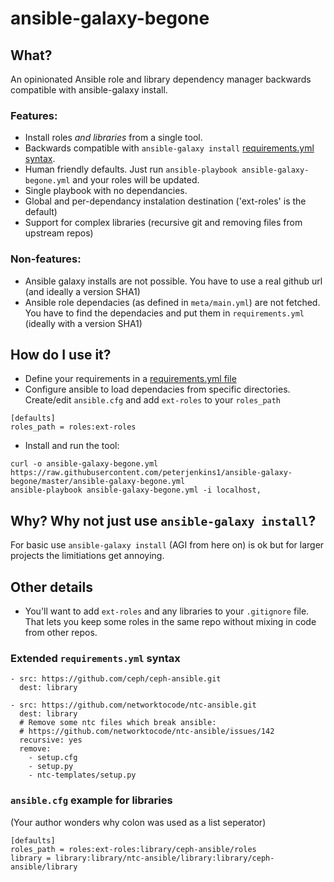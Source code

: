 # ansible-galaxy-begone

## What?

An opinionated Ansible role and library dependency manager backwards compatible with ansible-galaxy install.

### Features:
* Install roles *and libraries* from a single tool.
* Backwards compatible with `ansible-galaxy install` [requirements.yml syntax](http://docs.ansible.com/ansible/latest/galaxy.html#installing-multiple-roles-from-a-file).
* Human friendly defaults. Just run `ansible-playbook ansible-galaxy-begone.yml` and your roles will be updated.
* Single playbook with no dependancies.
* Global and per-dependancy instalation destination ('ext-roles' is the default)
* Support for complex libraries (recursive git and removing files from upstream repos)

### Non-features:
* Ansible galaxy installs are not possible. You have to use a real github url (and ideally a version SHA1)
* Ansible role dependacies (as defined in `meta/main.yml`) are not fetched. You have to find the dependacies and put them in `requirements.yml` (ideally with a version SHA1)

## How do I use it?

* Define your requirements in a [requirements.yml file](http://docs.ansible.com/ansible/latest/galaxy.html#installing-multiple-roles-from-a-file)
* Configure ansible to load dependacies from specific directories. Create/edit `ansible.cfg` and add `ext-roles` to your `roles_path`
```
[defaults]
roles_path = roles:ext-roles
```
* Install and run the tool:
```
curl -o ansible-galaxy-begone.yml https://raw.githubusercontent.com/peterjenkins1/ansible-galaxy-begone/master/ansible-galaxy-begone.yml
ansible-playbook ansible-galaxy-begone.yml -i localhost,
```

## Why? Why not just use `ansible-galaxy install`?

For basic use `ansible-galaxy install` (AGI from here on) is ok but for larger projects the limitiations get annoying. 

## Other details

* You'll want to add `ext-roles` and any libraries to your `.gitignore` file. That lets you keep some roles in the same repo without mixing in code from other repos.

### Extended `requirements.yml` syntax 

```
- src: https://github.com/ceph/ceph-ansible.git
  dest: library

- src: https://github.com/networktocode/ntc-ansible.git
  dest: library
  # Remove some ntc files which break ansible:
  # https://github.com/networktocode/ntc-ansible/issues/142
  recursive: yes
  remove:
    - setup.cfg
    - setup.py
    - ntc-templates/setup.py
```

### `ansible.cfg` example for libraries

(Your author wonders why colon was used as a list seperator)

```
[defaults]
roles_path = roles:ext-roles:library/ceph-ansible/roles
library = library:library/ntc-ansible/library:library/ceph-ansible/library
```
